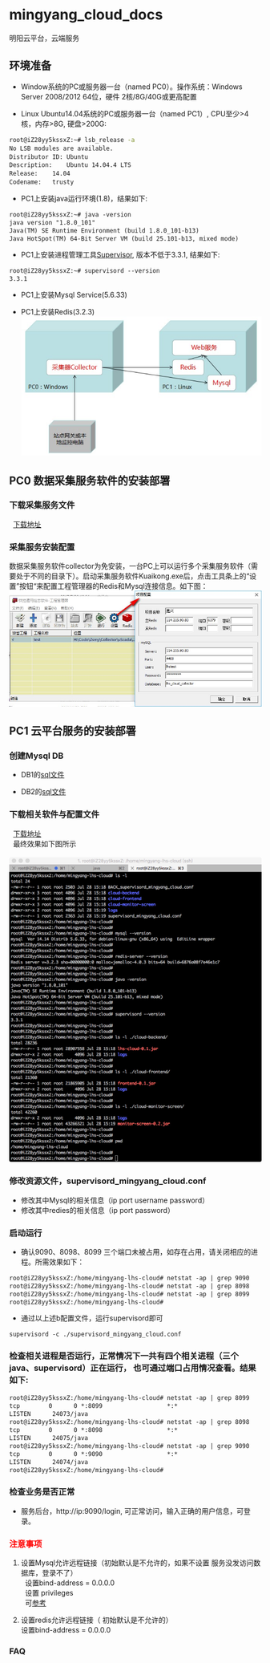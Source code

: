 # mingyang_cloud_docs

明阳云平台，云端服务 

## 环境准备
 - Window系统的PC或服务器一台（named PC0）。操作系统：Windows Server 2008/2012 64位，硬件 2核/8G/40G或更高配置
 
 - Linux Ubuntu14.04系统的PC或服务器一台（named PC1）, CPU至少>4核，内存>8G, 硬盘>200G:    
```Bash
root@iZ28yy5kssxZ:~# lsb_release -a 
No LSB modules are available.
Distributor ID:	Ubuntu
Description:	Ubuntu 14.04.4 LTS
Release:	14.04
Codename:	trusty
```
 - PC1上安装java运行环境(1.8)，结果如下:    
```shell
root@iZ28yy5kssxZ:~# java -version
java version "1.8.0_101"
Java(TM) SE Runtime Environment (build 1.8.0_101-b13)
Java HotSpot(TM) 64-Bit Server VM (build 25.101-b13, mixed mode)
```

 - PC1上安装进程管理工具[Supervisor](http://www.supervisord.org), 版本不低于3.3.1, 结果如下:   
```shell
root@iZ28yy5kssxZ:~# supervisord --version
3.3.1
```
 - PC1上安装Mysql Service(5.6.33)
 
 - PC1上安装Redis(3.2.3)
![image](https://github.com/shlhs/mingyang_cloud_docs/blob/master/pic/deployment.jpg)

## PC0 数据采集服务软件的安装部署

### 下载采集服务文件
   [下载地址](https://github.com/shlhs/mingyang_cloud_docs/tree/master/01/collector)       

### 采集服务安装配置
数据采集服务软件collector为免安装，一台PC上可以运行多个采集服务软件（需要处于不同的目录下）。启动采集服务软件Kuaikong.exe后，点击工具条上的“设置”按钮“来配置工程管理器的Redis和Mysql连接信息。如下图：
![image](https://github.com/shlhs/mingyang_cloud_docs/blob/master/pic/collector.jpg)

## PC1 云平台服务的安装部署

### 创建Mysql DB    
  - DB1的[sql文件](https://github.com/shlhs/mingyang_cloud_docs/blob/master/sql/lhs_cloud.sql)      
  
  - DB2的[sql文件](https://github.com/shlhs/mingyang_cloud_docs/blob/master/sql/lhs_cloud_collector.sql)

### 下载相关软件与配置文件      
   [下载地址](https://github.com/shlhs/mingyang_cloud_docs/tree/master/01)         
   最终效果如下图所示       
   ![image](https://github.com/shlhs/mingyang_cloud_docs/blob/master/pic/pc1_ready.jpeg)
 
### 修改资源文件，supervisord_mingyang_cloud.conf
 - 修改其中Mysql的相关信息（ip port username password）
 - 修改其中redies的相关信息（ip port password）
 
### 启动运行
 - 确认9090、8098、8099 三个端口未被占用，如存在占用，请关闭相应的进程。所需效果如下：
 ```shell
root@iZ28yy5kssxZ:/home/mingyang-lhs-cloud# netstat -ap | grep 9090
root@iZ28yy5kssxZ:/home/mingyang-lhs-cloud# netstat -ap | grep 8098
root@iZ28yy5kssxZ:/home/mingyang-lhs-cloud# netstat -ap | grep 8099
root@iZ28yy5kssxZ:/home/mingyang-lhs-cloud#
 ```
 - 通过以上述b配置文件，运行supervisord即可   
```shell
supervisord -c ./supervisord_mingyang_cloud.conf
```

### 检查相关进程是否运行，正常情况下一共有四个相关进程（三个 java、supervisord）正在运行， 也可通过端口占用情况查看。结果如下:    
```shell
root@iZ28yy5kssxZ:/home/mingyang-lhs-cloud# netstat -ap | grep 8099
tcp        0      0 *:8099                  *:*                     LISTEN      24073/java
root@iZ28yy5kssxZ:/home/mingyang-lhs-cloud# netstat -ap | grep 8098
tcp        0      0 *:8098                  *:*                     LISTEN      24075/java
root@iZ28yy5kssxZ:/home/mingyang-lhs-cloud# netstat -ap | grep 9090
tcp        0      0 *:9090                  *:*                     LISTEN      24074/java
root@iZ28yy5kssxZ:/home/mingyang-lhs-cloud#
```

### 检查业务是否正常
 - 服务后台，http://ip:9090/login, 可正常访问，输入正确的用户信息，可登录。
 
 
### <font color=red >注意事项</font>

1. 设置Mysql允许远程链接（初始默认是不允许的，如果不设置 服务没发访问数据库，登录不了）         
   设置bind-address = 0.0.0.0         
   设置 privileges        
   可[参考](http://blog.csdn.net/hunauchenym/article/details/6933038)
   
2. 设置redis允许远程链接（ 初始默认是不允许的）       
   设置bind-address = 0.0.0.0
 
### FAQ

#### 
